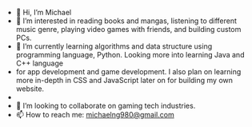 - 👋 Hi, I’m Michael 
- 👀 I’m interested in reading books and mangas, listening to different music genre, playing video games with friends, and building custom PCs. 
- 🌱 I’m currently learning algorithms and data structure using programming language, Python. Looking more into learning Java and C++ language 
- for app development and game development. I also plan on learning more in-depth in CSS and JavaScript later on for building my own website. 
- 
- 💞️ I’m looking to collaborate on gaming tech industries.
- 📫 How to reach me: michaelng980@gmail.com
